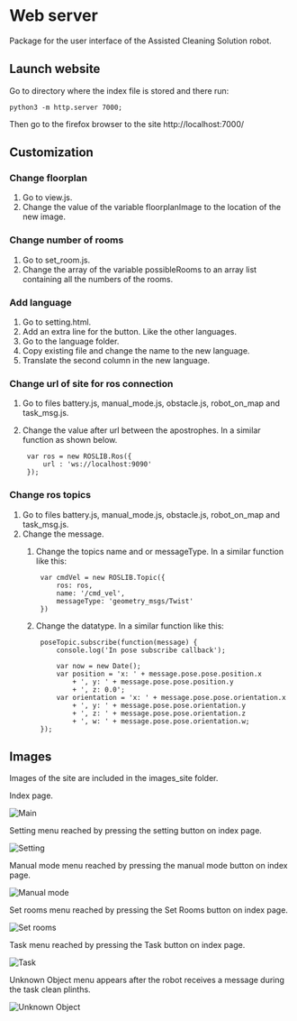 # Web server 

Package for the user interface of the Assisted Cleaning Solution robot.

## Launch website 

Go to directory where the index file is stored and there run:

    python3 -m http.server 7000;

Then go to the firefox browser to the site http://localhost:7000/

## Customization

### Change floorplan 

1. Go to view.js. 
2. Change the value of the variable floorplanImage to the location of the new image.

### Change number of rooms

1. Go to set_room.js. 
2. Change the array of the variable possibleRooms to an array list containing all the numbers of the rooms.

### Add language

1. Go to setting.html.
2. Add an extra line for the button. Like the other languages. 
3. Go to the language folder.
4. Copy existing file and change the name to the new language.
5. Translate the second column in the new language.

### Change url of site for ros connection

1. Go to files battery.js, manual_mode.js, obstacle.js, robot_on_map and task_msg.js.
2. Change the value after url between the apostrophes. In a similar function as shown below. 

        var ros = new ROSLIB.Ros({
            url : 'ws://localhost:9090'
        });


### Change ros topics

1. Go to files battery.js, manual_mode.js, obstacle.js, robot_on_map and task_msg.js.
2. Change the message.
    1. Change the topics name and or messageType. In a similar function like this:

            var cmdVel = new ROSLIB.Topic({
                ros: ros,
                name: '/cmd_vel',
                messageType: 'geometry_msgs/Twist'
            })
    2. Change the datatype. In a similar function like this:

            poseTopic.subscribe(function(message) {
                console.log('In pose subscribe callback');

                var now = new Date();
                var position = 'x: ' + message.pose.pose.position.x
                    + ', y: ' + message.pose.pose.position.y
                    + ', z: 0.0';
                var orientation = 'x: ' + message.pose.pose.orientation.x
                    + ', y: ' + message.pose.pose.orientation.y
                    + ', z: ' + message.pose.pose.orientation.z
                    + ', w: ' + message.pose.pose.orientation.w;
            });


## Images

Images of the site are included in the images_site folder.

Index page.

![Main](images_site/Main.png)

Setting menu reached by pressing the setting button on index page.

![Setting](images_site/Setting.png)

Manual mode menu reached by pressing the manual mode button on index page.

![Manual mode](images_site/Manual_Mode.png)

Set rooms menu reached by pressing the Set Rooms button on index page.

![Set rooms](images_site/Set_Room.png)

Task menu reached by pressing the Task button on index page.

![Task](images_site/Task.png)

Unknown Object menu appears after the robot receives a message during the task clean plinths.

![Unknown Object](images_site/Unknown_Object.png)